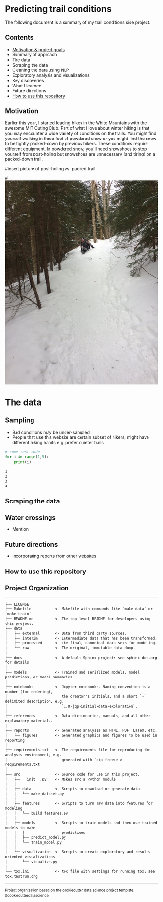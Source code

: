 
# Predicting trail conditions

The following document is a summary of my trail conditions side project. 

## Contents 
* [Motivation & project goals](#motivation)
* Summary of approach
* The data
* Scraping the data
* Cleaning the data using NLP 
* Exploratory analysis and visualizations 
* Key discoveries 
* What I learned 
* Future directions 
* [How to use this repository](#id-section2)

## Motivation
Earlier this year, I started leading hikes in the White Mountains with the awesome MIT Outing Club.  Part of what I love about winter hiking is that you may encounter a wide variety of conditions on the trails.  You might find yourself walking in three feet of powdered snow or you might find the snow to be tightly packed-down by previous hikers. These conditions require different equipment.  In powdered snow, you'll need snowshoes to stop yourself from post-holing but snowshoes are unnecessary (and tiring) on a packed-down trail.   

#insert picture of post-holing vs. packed trail 

#![alt text](https://github.com/avbatchelor/trail-conditions/blob/master/images/trail_example.JPG)

# The data

## Sampling 

* Bad conditions may be under-sampled 
* People that use this website are certain subset of hikers, might have different hiking habits e.g. prefer quieter trails 



```python
# some test code
for i in range(1,5):
    print(i)
```

    1
    2
    3
    4
    

## Scraping the data

## Water crossings 
* Mention 

## Future directions
* Incorporating reports from other websites


## How to use this repository <div id='id-section2'/>

## Project Organization
------------

    ├── LICENSE
    ├── Makefile           <- Makefile with commands like `make data` or `make train`
    ├── README.md          <- The top-level README for developers using this project.
    ├── data
    │   ├── external       <- Data from third party sources.
    │   ├── interim        <- Intermediate data that has been transformed.
    │   ├── processed      <- The final, canonical data sets for modeling.
    │   └── raw            <- The original, immutable data dump.
    │
    ├── docs               <- A default Sphinx project; see sphinx-doc.org for details
    │
    ├── models             <- Trained and serialized models, model predictions, or model summaries
    │
    ├── notebooks          <- Jupyter notebooks. Naming convention is a number (for ordering),
    │                         the creator's initials, and a short `-` delimited description, e.g.
    │                         `1.0-jqp-initial-data-exploration`.
    │
    ├── references         <- Data dictionaries, manuals, and all other explanatory materials.
    │
    ├── reports            <- Generated analysis as HTML, PDF, LaTeX, etc.
    │   └── figures        <- Generated graphics and figures to be used in reporting
    │
    ├── requirements.txt   <- The requirements file for reproducing the analysis environment, e.g.
    │                         generated with `pip freeze > requirements.txt`
    │
    ├── src                <- Source code for use in this project.
    │   ├── __init__.py    <- Makes src a Python module
    │   │
    │   ├── data           <- Scripts to download or generate data
    │   │   └── make_dataset.py
    │   │
    │   ├── features       <- Scripts to turn raw data into features for modeling
    │   │   └── build_features.py
    │   │
    │   ├── models         <- Scripts to train models and then use trained models to make
    │   │   │                 predictions
    │   │   ├── predict_model.py
    │   │   └── train_model.py
    │   │
    │   └── visualization  <- Scripts to create exploratory and results oriented visualizations
    │       └── visualize.py
    │
    └── tox.ini            <- tox file with settings for running tox; see tox.testrun.org


--------

<p><small>Project organization based on the <a target="_blank" href="https://drivendata.github.io/cookiecutter-data-science/">cookiecutter data science project template</a>. #cookiecutterdatascience</small></p>
